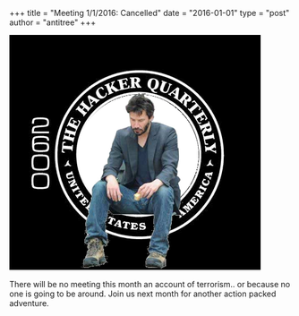 +++
title = "Meeting 1/1/2016: Cancelled"
date = "2016-01-01"
type = "post"
author = "antitree"
+++

![2600](/images/2600_sad.png)

There will be no meeting this month an account of terrorism.. or because no one is going to be around. Join us next month for another action packed adventure. 
